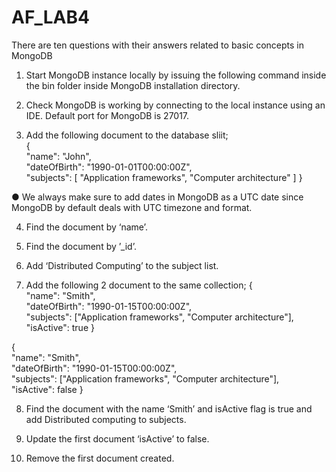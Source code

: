 # AF_LAB4
There are ten questions with their answers related to basic concepts in MongoDB

1. Start MongoDB instance locally by issuing the following command inside the bin folder inside MongoDB installation directory.

2. Check MongoDB is working by connecting to the local instance using an IDE. Default port for MongoDB is 27017. 

3. Add the following document to the database sliit;     
{       
"name": "John",       
"dateOfBirth": "1990-01-01T00:00:00Z",       
"subjects": [ "Application frameworks", "Computer architecture" ] 
} 

● We always make sure to add dates in MongoDB as a UTC date since MongoDB by default deals with UTC timezone and format.

4. Find the document by ‘name’. 
 
5. Find the document by ’_id’.

6. Add ‘Distributed Computing’ to the subject list. 
 
7. Add the following 2 document to the same collection; 
 {      
 "name": "Smith",      
 "dateOfBirth": "1990-01-15T00:00:00Z",       
 "subjects": ["Application frameworks", "Computer architecture"],       
 "isActive": true } 
 
{      
"name": "Smith",      
"dateOfBirth": "1990-01-15T00:00:00Z",      
"subjects": ["Application frameworks", "Computer architecture"],      
"isActive": false 
} 
 
8. Find the document with the name ‘Smith’ and isActive flag is true and add Distributed computing to subjects.   
 
9. Update the first document ‘isActive’ to false.   
 
10. Remove the first document created.

